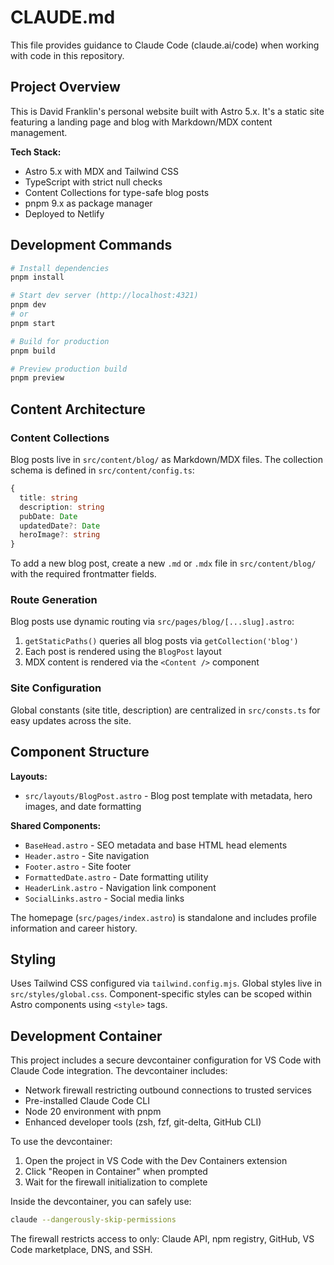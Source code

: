 # CLAUDE.md

This file provides guidance to Claude Code (claude.ai/code) when working with code in this repository.

## Project Overview

This is David Franklin's personal website built with Astro 5.x. It's a static site featuring a landing page and blog with Markdown/MDX content management.

**Tech Stack:**
- Astro 5.x with MDX and Tailwind CSS
- TypeScript with strict null checks
- Content Collections for type-safe blog posts
- pnpm 9.x as package manager
- Deployed to Netlify

## Development Commands

```bash
# Install dependencies
pnpm install

# Start dev server (http://localhost:4321)
pnpm dev
# or
pnpm start

# Build for production
pnpm build

# Preview production build
pnpm preview
```

## Content Architecture

### Content Collections

Blog posts live in `src/content/blog/` as Markdown/MDX files. The collection schema is defined in `src/content/config.ts`:

```typescript
{
  title: string
  description: string
  pubDate: Date
  updatedDate?: Date
  heroImage?: string
}
```

To add a new blog post, create a new `.md` or `.mdx` file in `src/content/blog/` with the required frontmatter fields.

### Route Generation

Blog posts use dynamic routing via `src/pages/blog/[...slug].astro`:
1. `getStaticPaths()` queries all blog posts via `getCollection('blog')`
2. Each post is rendered using the `BlogPost` layout
3. MDX content is rendered via the `<Content />` component

### Site Configuration

Global constants (site title, description) are centralized in `src/consts.ts` for easy updates across the site.

## Component Structure

**Layouts:**
- `src/layouts/BlogPost.astro` - Blog post template with metadata, hero images, and date formatting

**Shared Components:**
- `BaseHead.astro` - SEO metadata and base HTML head elements
- `Header.astro` - Site navigation
- `Footer.astro` - Site footer
- `FormattedDate.astro` - Date formatting utility
- `HeaderLink.astro` - Navigation link component
- `SocialLinks.astro` - Social media links

The homepage (`src/pages/index.astro`) is standalone and includes profile information and career history.

## Styling

Uses Tailwind CSS configured via `tailwind.config.mjs`. Global styles live in `src/styles/global.css`. Component-specific styles can be scoped within Astro components using `<style>` tags.

## Development Container

This project includes a secure devcontainer configuration for VS Code with Claude Code integration. The devcontainer includes:
- Network firewall restricting outbound connections to trusted services
- Pre-installed Claude Code CLI
- Node 20 environment with pnpm
- Enhanced developer tools (zsh, fzf, git-delta, GitHub CLI)

To use the devcontainer:
1. Open the project in VS Code with the Dev Containers extension
2. Click "Reopen in Container" when prompted
3. Wait for the firewall initialization to complete

Inside the devcontainer, you can safely use:
```bash
claude --dangerously-skip-permissions
```

The firewall restricts access to only: Claude API, npm registry, GitHub, VS Code marketplace, DNS, and SSH.
